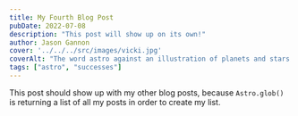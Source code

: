 ```yaml
---
title: My Fourth Blog Post
pubDate: 2022-07-08
description: "This post will show up on its own!"
author: Jason Gannon
cover: '../../../src/images/vicki.jpg'
coverAlt: "The word astro against an illustration of planets and stars."
tags: ["astro", "successes"]
---
```

This post should show up with my other blog posts, because `Astro.glob()` is returning a list of all my posts in order to create my list.
